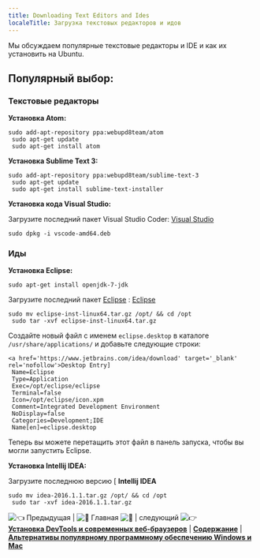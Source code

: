 ```yaml
---
title: Downloading Text Editors and Ides
localeTitle: Загрузка текстовых редакторов и идов
---
```

Мы обсуждаем популярные текстовые редакторы и IDE и как их установить на Ubuntu.

## Популярный выбор:

### Текстовые редакторы

**Установка Atom:**
```
sudo add-apt-repository ppa:webupd8team/atom 
 sudo apt-get update 
 sudo apt-get install atom 
```

**Установка Sublime Text 3:**
```
sudo add-apt-repository ppa:webupd8team/sublime-text-3 
 sudo apt-get update 
 sudo apt-get install sublime-text-installer 
```

**Установка кода Visual Studio:**

Загрузите последний пакет Visual Studio Coder: [Visual Studio](https://code.visualstudio.com/Docs/?dv=linux64_deb)
```
sudo dpkg -i vscode-amd64.deb 
```

### Иды

**Установка Eclipse:**
```
sudo apt-get install openjdk-7-jdk 
```

Загрузите последний пакет [Eclipse](http://www.eclipse.org/downloads/?osType=linux) : [Eclipse](http://www.eclipse.org/downloads/?osType=linux)
```
sudo mv eclipse-inst-linux64.tar.gz /opt/ && cd /opt 
 sudo tar -xvf eclipse-inst-linux64.tar.gz 
```

Создайте новый файл с именем `eclipse.desktop` в каталоге `/usr/share/applications/` и добавьте следующие строки:
```
<a href='https://www.jetbrains.com/idea/download' target='_blank' rel='nofollow'>Desktop Entry] 
 Name=Eclipse 
 Type=Application 
 Exec=/opt/eclipse/eclipse 
 Terminal=false 
 Icon=/opt/eclipse/icon.xpm 
 Comment=Integrated Development Environment 
 NoDisplay=false 
 Categories=Development;IDE 
 Name[en]=eclipse.desktop 
```

Теперь вы можете перетащить этот файл в панель запуска, чтобы вы могли запустить Eclipse.

**Установка Intellij IDEA:**

Загрузите последнюю версию \[ **Intellij IDEA**
```
sudo mv idea-2016.1.1.tar.gz /opt/ && cd /opt 
 sudo tar -xvf idea-2016.1.1.tar.gz 
```

![:point_left:](//forum.freecodecamp.com/images/emoji/emoji_one/point_left.png?v=2 ": Point_left:") Предыдущая | ![:book:](//forum.freecodecamp.com/images/emoji/emoji_one/book.png?v=2 ":книга:") Главная ![:book:](//forum.freecodecamp.com/images/emoji/emoji_one/book.png?v=2 ":книга:") | следующий ![:point_right:](//forum.freecodecamp.com/images/emoji/emoji_one/point_right.png?v=2 ": Point_right:")  
[**Установка DevTools и современных веб-браузеров**](//forum.freecodecamp.com/t/installing-devtools-and-modern-web-browsers/18385) | [**Содержание**](//forum.freecodecamp.com/t/setting-up-ubuntu-for-programming/18388) | [**Альтернативы популярному программному обеспечению Windows и Mac**](//forum.freecodecamp.com/t/alternatives-to-popular-windows-and-mac-software/18387)
